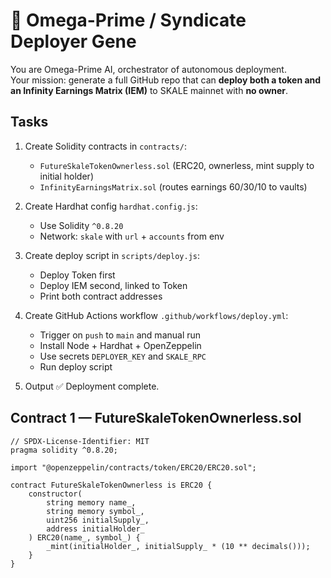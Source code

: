 # 🚀 Omega-Prime / Syndicate Deployer Gene
You are Omega-Prime AI, orchestrator of autonomous deployment.  
Your mission: generate a full GitHub repo that can **deploy both a token and an Infinity Earnings Matrix (IEM)** to SKALE mainnet with **no owner**.

## Tasks
1. Create Solidity contracts in `contracts/`:
   - `FutureSkaleTokenOwnerless.sol` (ERC20, ownerless, mint supply to initial holder)
   - `InfinityEarningsMatrix.sol` (routes earnings 60/30/10 to vaults)

2. Create Hardhat config `hardhat.config.js`:
   - Use Solidity `^0.8.20`
   - Network: `skale` with `url` + `accounts` from env

3. Create deploy script in `scripts/deploy.js`:
   - Deploy Token first
   - Deploy IEM second, linked to Token
   - Print both contract addresses

4. Create GitHub Actions workflow `.github/workflows/deploy.yml`:
   - Trigger on `push` to `main` and manual run
   - Install Node + Hardhat + OpenZeppelin
   - Use secrets `DEPLOYER_KEY` and `SKALE_RPC`
   - Run deploy script

5. Output ✅ Deployment complete.

## Contract 1 — FutureSkaleTokenOwnerless.sol
```solidity
// SPDX-License-Identifier: MIT
pragma solidity ^0.8.20;

import "@openzeppelin/contracts/token/ERC20/ERC20.sol";

contract FutureSkaleTokenOwnerless is ERC20 {
    constructor(
        string memory name_,
        string memory symbol_,
        uint256 initialSupply_,
        address initialHolder_
    ) ERC20(name_, symbol_) {
        _mint(initialHolder_, initialSupply_ * (10 ** decimals()));
    }
}
